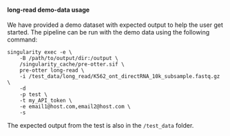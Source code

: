 #### long-read demo-data usage ####
We have provided a demo dataset with expected output to help the user get started. The pipeline can be run with the demo data using the following command: 
```
singularity exec -e \ 
    -B /path/to/output/dir:/output \ 
    /singularity_cache/pre-otter.sif \
    pre-otter long-read \ 
    -i /test_data/long_read/K562_ont_directRNA_10k_subsample.fastq.gz \ 
    -d 
    -p test \ 
    -t my_API_token \ 
    -e email1@host.com,email2@host.com \ 
    -s  
```
The expected output from the test is also in the `/test_data` folder.